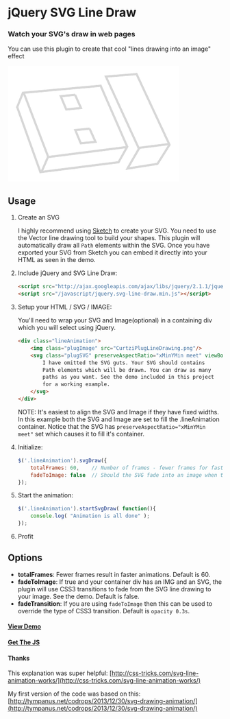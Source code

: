 # jQuery SVG Line Draw

### Watch your SVG's draw in web pages

You can use this plugin to create that cool "lines drawing into an image" effect

![Example animation](/demo/svg-line-draw.gif?raw=true "Example animation")

## Usage

1. Create an SVG

	I highly recommend using [Sketch](http://bohemiancoding.com/sketch/) to create your SVG. You need to use the Vector line drawing tool
	to build your shapes. This plugin will automatically draw all `Path` elements within the SVG. Once
	you have exported your SVG from Sketch you can embed it directly into your HTML as seen in the demo.

2. Include jQuery and SVG Line Draw:

	```html
	<script src="http://ajax.googleapis.com/ajax/libs/jquery/2.1.1/jquery.min.js"></script>
	<script src="/javascript/jquery.svg-line-draw.min.js"></script>
	```
3. Setup your HTML / SVG / IMAGE:
	
	You'll need to wrap your SVG and Image(optional) in a containing div which you will select using jQuery.	
	```html
	<div class="lineAnimation">
		<img class="plugImage" src="CurtziPlugLineDrawing.png"/>
		<svg class="plugSVG" preserveAspectRatio="xMinYMin meet" viewBox="0 0 1000 600" version="1.1">
			I have omitted the SVG guts. Your SVG should contains 
			Path elements which will be drawn. You can draw as many 
			paths as you want. See the demo included in this project 
			for a working example.
		</svg>
	</div>
	```
	
	NOTE: It's easiest to align the SVG and Image if they have fixed widths. In this example both the SVG and Image are set to fill the .lineAnimation container. Notice that the SVG has `preserveAspectRatio="xMinYMin meet"` set which causes it to fill it's container.
	
4. Initialize:

	```javascript
	$('.lineAnimation').svgDraw({
		totalFrames: 60, 	// Number of frames - fewer frames for faster animations
		fadeToImage: false 	// Should the SVG fade into an image when the animation is done?
	});
	```

5. Start the animation:

	```javascript
	$('.lineAnimation').startSvgDraw( function(){
		console.log( "Animation is all done" );
	});
	```
	
6. Profit


## Options

* **totalFrames**: Fewer frames result in faster animations. Default is 60.
* **fadeToImage**: If true and your container div has an IMG and an SVG, the plugin will use CSS3 transitions to fade from the SVG line drawing to your image. See the demo. Default is false.
* **fadeTransition**: If you are using `fadeToImage` then this can be used to override the type of CSS3 transition. Default is `opacity 0.3s`.



#### [View Demo](http://htmlpreview.github.io/?https://github.com/ponycode/jquery-svg-line-draw/blob/master/demo/index.html)

#### [Get The JS](https://github.com/ponycode/jquery-svg-line-draw/tree/master/dist)

#### Thanks

This explanation was super helpful: [http://css-tricks.com/svg-line-animation-works/](http://css-tricks.com/svg-line-animation-works/)

My first version of the code was based on this: [http://tympanus.net/codrops/2013/12/30/svg-drawing-animation/](http://tympanus.net/codrops/2013/12/30/svg-drawing-animation/)
